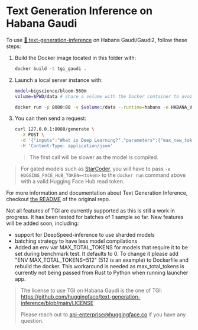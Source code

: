 <!---
Copyright 2023 The HuggingFace Team. All rights reserved.

Licensed under the Apache License, Version 2.0 (the "License");
you may not use this file except in compliance with the License.
You may obtain a copy of the License at

    http://www.apache.org/licenses/LICENSE-2.0

Unless required by applicable law or agreed to in writing, software
distributed under the License is distributed on an "AS IS" BASIS,
WITHOUT WARRANTIES OR CONDITIONS OF ANY KIND, either express or implied.
See the License for the specific language governing permissions and
limitations under the License.
-->

# Text Generation Inference on Habana Gaudi

To use [🤗 text-generation-inference](https://github.com/huggingface/text-generation-inference) on Habana Gaudi/Gaudi2, follow these steps:

1. Build the Docker image located in this folder with:
   ```bash
   docker build -t tgi_gaudi .
   ```
2. Launch a local server instance with:
   ```bash
   model=bigscience/bloom-560m
   volume=$PWD/data # share a volume with the Docker container to avoid downloading weights every run

   docker run -p 8080:80 -v $volume:/data --runtime=habana -e HABANA_VISIBLE_DEVICES=all -e OMPI_MCA_btl_vader_single_copy_mechanism=none --cap-add=sys_nice --ipc=host tgi_gaudi --model-id $model
   ```
3. You can then send a request:
   ```bash
   curl 127.0.0.1:8080/generate \
     -X POST \
     -d '{"inputs":"What is Deep Learning?","parameters":{"max_new_tokens":17, "do_sample": true}}' \
     -H 'Content-Type: application/json'
   ```
   > The first call will be slower as the model is compiled.

> For gated models such as [StarCoder](https://huggingface.co/bigcode/starcoder), you will have to pass `-e HUGGING_FACE_HUB_TOKEN=<token>` to the `docker run` command above with a valid Hugging Face Hub read token.

For more information and documentation about Text Generation Inference, checkout [the README](https://github.com/huggingface/text-generation-inference#text-generation-inference) of the original repo.

Not all features of TGI are currently supported as this is still a work in progress.
It has been tested for batches of 1 sample so far.
New features will be added soon, including:
- support for DeepSpeed-inference to use sharded models
- batching strategy to have less model compilations
- Added an env var MAX_TOTAL_TOKENS for models that require it to be set during benchmark test.
  It defaults to 0. To change it please add "ENV MAX_TOTAL_TOKENS=512" (512 is an example) to Dockerfile and rebuild the docker.
  This workaround is needed as max_total_tokens is currently not being passed from Rust to Python when running launcher app.

> The license to use TGI on Habana Gaudi is the one of TGI: https://github.com/huggingface/text-generation-inference/blob/main/LICENSE
>
> Please reach out to api-enterprise@huggingface.co if you have any question.
